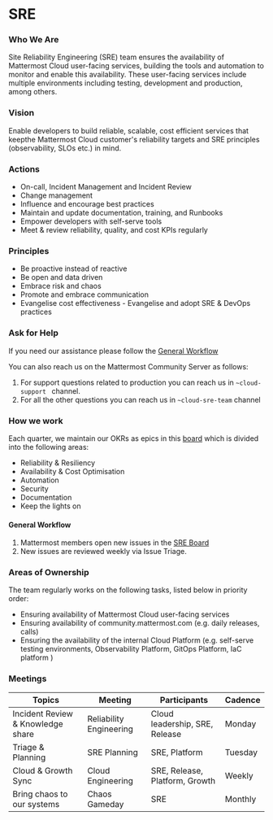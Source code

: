 # SRE

### Who We Are
Site Reliability Engineering (SRE) team ensures the availability of Mattermost Cloud user-facing services, building the tools and automation to monitor and enable this availability. These user-facing services include multiple environments including testing, development and production, among others.

### Vision
Enable developers to build reliable, scalable, cost efficient services that keepthe Mattermost Cloud customer's reliability targets and SRE principles (observability, SLOs etc.) in mind.

### Actions
- On-call, Incident Management and Incident Review
- Change management
- Influence and encourage best practices
- Maintain and update documentation, training, and Runbooks
- Empower developers with self-serve tools
- Meet & review reliability, quality, and cost KPIs regularly

### Principles
- Be proactive instead of reactive
- Be open and data driven
- Embrace risk and chaos
- Promote and embrace communication
- Evangelise cost effectiveness
- Evangelise and adopt SRE & DevOps practices 

### Ask for Help
If you need our assistance please follow the [General Workflow](#general-workflow)

You can also reach us on the Mattermost Community Server as follows:
1. For support questions related to production you can reach us in   `~cloud-support ` channel.
2. For all the other questions you can reach us in `~cloud-sre-team` channel

### How we work
Each quarter, we maintain our OKRs as epics in this [board](https://mattermost.atlassian.net/jira/software/c/projects/CLD/boards/109/roadmap?statuses=2%2C4) which is divided into the following areas:
- Reliability & Resiliency
- Availability & Cost Optimisation
- Automation
- Security
- Documentation
- Keep the lights on

#### General Workflow
1. Mattermost members open new issues in the [SRE Board](https://mattermost.atlassian.net/jira/software/c/projects/CLD/boards/109)
2. New issues are reviewed weekly via Issue Triage.

### Areas of Ownership
The team regularly works on the following tasks, listed below in priority order:
- Ensuring availability of Mattermost Cloud user-facing services
- Ensuring availability of community.mattermost.com (e.g. daily releases, calls)
- Ensuring the availability of the internal Cloud Platform (e.g. self-serve testing environments, Observability Platform, GitOps Platform, IaC platform )

### Meetings

| Topics                             | Meeting                    | Participants                    | Cadence |
|------------------------------------|----------------------------|---------------------------------|---------|
| Incident Review & Knowledge share  | Reliability Engineering    | Cloud leadership, SRE, Release  | Monday  |
| Triage & Planning                  | SRE Planning               | SRE, Platform                   | Tuesday |
| Cloud & Growth Sync                | Cloud Engineering          | SRE, Release, Platform, Growth  | Weekly  |
| Bring chaos to our systems         | Chaos Gameday              | SRE                             | Monthly |
